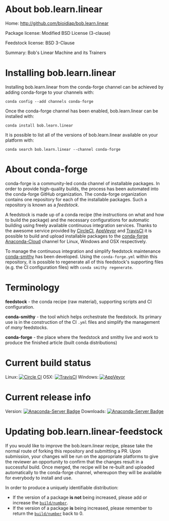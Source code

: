 About bob.learn.linear
======================

Home: http://github.com/bioidiap/bob.learn.linear

Package license: Modified BSD License (3-clause)

Feedstock license: BSD 3-Clause

Summary: Bob's Linear Machine and its Trainers



Installing bob.learn.linear
===========================

Installing bob.learn.linear from the conda-forge channel can be achieved by adding conda-forge to your channels with:

```
conda config --add channels conda-forge
```

Once the conda-forge channel has been enabled, bob.learn.linear can be installed with:

```
conda install bob.learn.linear
```

It is possible to list all of the versions of bob.learn.linear available on your platform with:

```
conda search bob.learn.linear --channel conda-forge
```


About conda-forge
=================

conda-forge is a community-led conda channel of installable packages.
In order to provide high-quality builds, the process has been automated into the
conda-forge GitHub organization. The conda-forge organization contains one repository 
for each of the installable packages. Such a repository is known as a *feedstock*.

A feedstock is made up of a conda recipe (the instructions on what and how to build
the package) and the necessary configurations for automatic building using freely
available continuous integration services. Thanks to the awesome service provided by
[CircleCI](https://circleci.com/), [AppVeyor](http://www.appveyor.com/)
and [TravisCI](https://travis-ci.org/) it is possible to build and upload installable
packages to the [conda-forge](https://anaconda.org/conda-forge)
[Anaconda-Cloud](http://docs.anaconda.org/) channel for Linux, Windows and OSX respectively.

To manage the continuous integration and simplify feedstock maintenance
[conda-smithy](http://github.com/conda-forge/conda-smithy) has been developed.
Using the ``conda-forge.yml`` within this repository, it is possible to regenerate all of
this feedstock's supporting files (e.g. the CI configuration files) with ``conda smithy regenerate``.


Terminology
===========

**feedstock** - the conda recipe (raw material), supporting scripts and CI configuration.

**conda-smithy** - the tool which helps orchestrate the feedstock.
                   Its primary use is in the construction of the CI ``.yml`` files
                   and simplify the management of *many* feedstocks.

**conda-forge** - the place where the feedstock and smithy live and work to
                  produce the finished article (built conda distributions)

Current build status
====================

Linux: [![Circle CI](https://circleci.com/gh/conda-forge/bob.learn.linear-feedstock.svg?style=svg)](https://circleci.com/gh/conda-forge/bob.learn.linear-feedstock)
OSX: [![TravisCI](https://travis-ci.org/conda-forge/bob.learn.linear-feedstock.svg?branch=master)](https://travis-ci.org/conda-forge/bob.learn.linear-feedstock) 
Windows: [![AppVeyor](https://ci.appveyor.com/api/projects/status/github/conda-forge/bob-learn-linear-feedstock?svg=True)](https://ci.appveyor.com/project/conda-forge/bob-learn-linear-feedstock/branch/master)

Current release info
====================
Version: [![Anaconda-Server Badge](https://anaconda.org/conda-forge/bob.learn.linear/badges/version.svg)](https://anaconda.org/conda-forge/bob.learn.linear)
Downloads: [![Anaconda-Server Badge](https://anaconda.org/conda-forge/bob.learn.linear/badges/downloads.svg)](https://anaconda.org/conda-forge/bob.learn.linear)


Updating bob.learn.linear-feedstock
===================================

If you would like to improve the bob.learn.linear recipe, please take the normal
route of forking this repository and submitting a PR. Upon submission, your changes will
be run on the appropriate platforms to give the reviewer an opportunity to confirm that the
changes result in a successful build. Once merged, the recipe will be re-built and uploaded
automatically to the conda-forge channel, whereupon they will be available for everybody to
install and use.

In order to produce a uniquely identifiable distribution:
 * If the version of a package **is not** being increased, please add or increase
   the [``build/number``](http://conda.pydata.org/docs/building/meta-yaml.html#build-number-and-string). 
 * If the version of a package **is** being increased, please remember to return
   the [``build/number``](http://conda.pydata.org/docs/building/meta-yaml.html#build-number-and-string)
   back to 0.
